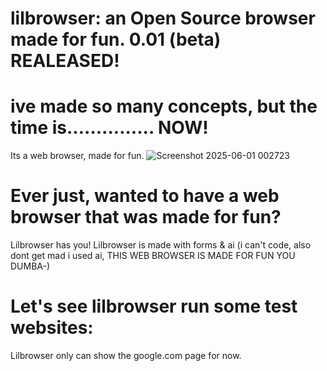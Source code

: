 # lilbrowser: an Open Source browser made for fun. 0.01 (beta) REALEASED!
# ive made so many concepts, but the time is............... NOW!
<bold>Its a web browser, made for fun.<bold>
![Screenshot 2025-06-01 002723](https://github.com/user-attachments/assets/ffd45a03-374d-4bbf-a1db-5b282d751319)
# Ever just, wanted to have a web browser that was made for fun?
Lilbrowser has you!
Lilbrowser is made with forms & ai (i can't code, also dont get mad i used ai, THIS WEB BROWSER IS MADE FOR FUN YOU DUMBA-)
# Let's see lilbrowser run some test websites:
Lilbrowser only can show the google.com page for now.

